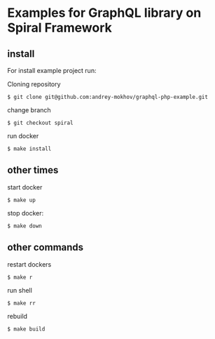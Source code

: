 # Examples for GraphQL library on Spiral Framework

## install

For install example project run:

Cloning repository
```shell
$ git clone git@github.com:andrey-mokhov/graphql-php-example.git
```

change branch
```shell
$ git checkout spiral
```

run docker
```shell
$ make install
```

## other times

start docker
```shell
$ make up
```

stop docker:
```shell
$ make down
```

## other commands

restart dockers
```shell
$ make r
```

run shell
```shell
$ make rr
```

rebuild
```shell
$ make build
```